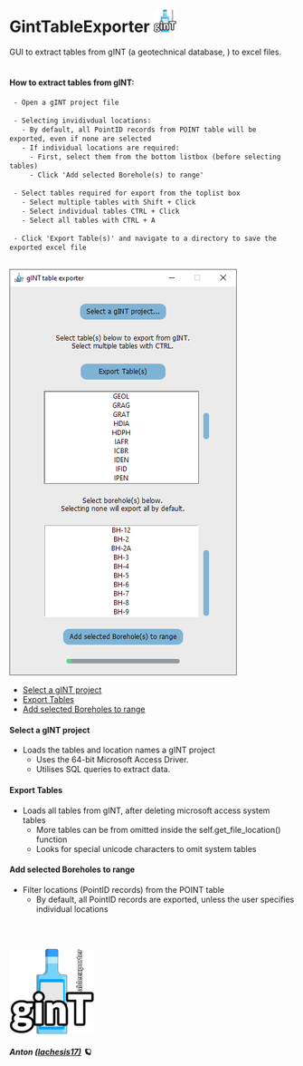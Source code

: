 # GintTableExporter <img src="common/images/ginttableexporter_2.png" data-canonical-src="common/images/ginttableexporter_2.png" width="40"/>
GUI to extract tables from gINT (a geotechnical database, ) to excel files.
<br><br>

#### How to extract tables from gINT:
     - Open a gINT project file
     
     - Selecting invidivdual locations:
       - By default, all PointID records from POINT table will be exported, even if none are selected
       - If individual locations are required:
         - First, select them from the bottom listbox (before selecting tables) 
         - Click 'Add selected Borehole(s) to range'
         
     - Select tables required for export from the toplist box
       - Select multiple tables with Shift + Click
       - Select individual tables CTRL + Click
       - Select all tables with CTRL + A
       
     - Click 'Export Table(s)' and navigate to a directory to save the exported excel file

<br>

<img src="common/images/ginttableexporter.png" data-canonical-src="common/images/ginttableexporter.png"/>
<br>

 - [Select a gINT project](#select-a-gint-project)
 - [Export Tables](#export-tables)
 - [Add selected Boreholes to range](#add-selected-boreholes-to-range)


#### Select a gINT project
  - Loads the tables and location names a gINT project
    - Uses the 64-bit Microsoft Access Driver.
    - Utilises SQL queries to extract data.

#### Export Tables
  - Loads all tables from gINT, after deleting microsoft access system tables
    - More tables can be from omitted inside the self.get_file_location() function
    - Looks for special unicode characters to omit system tables

#### Add selected Boreholes to range
  - Filter locations (PointID records) from the POINT table 
    - By default, all PointID records are exported, unless the user specifies individual locations

<br><br>

<img src="common/images/ginttableexporter_2.png" data-canonical-src="common/images/ginttableexporter_2.png" width="150"/>

##### Anton [(lachesis17)](https://github.com/lachesis17) 🪐
